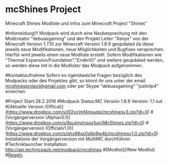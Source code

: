 # mcShines Project
Minecraft Shines
Modliste und Infos zum Minecraft Project "Shines"

#Infomeldung!!!
Modpack wird durch eine Neubesprechung mit den Modcreator "debuasgaming" und den Projekt Leiter "Xenyx" von der Minecraft Version 1.7.10 zur Minecraft Version 1.8.9 geupdated da diese jeweils neue Modifikationen, neue Möglichkeiten und Bugfixes versprechen. Hierfür wird jeweils einen neue Modliste erstellt. Sofern Modifikationen wie "Thermal Expansion/Foundation","EnderIO" und weitere geupdated werden, so werden diese mit in die Modliste/ das Modpack aufgenommen.

#Kontaktaufnahme
Sofern es irgendwelche Fragen bezüglich des Modpacks oder des Projektes gibt, so könnt ihr uns unter der email mcshinesproject@gmail.com oder per Skype "debuasgaming" "justinlp4" erreichen 






#Project Start:28.2.2016
#Modpack Status:MC Version 1.8.9  Version: 1.1 out
#[Aktuelle Version (Offical)] (https://www.dropbox.com/s/l02ycjmf4npuqis/mcshinesv3.zip?dl=0)
#[Vorgängerversion (Alphav0.1)] (https://www.dropbox.com/s/8suimylcpus1uoj/McShines.zip?dl=0)
#[Vorgängerversion (Officialv1.0)] (https://www.dropbox.com/s/phx96sx0s6p9w4b/mcshinesv1.0.zip?dl=0)
 Installations der Vorgängerversion mit MultiMC durchführen
#Techniklauncher Installation: http://api.technicpack.net/modpack/mcshines
#[Modlist](/New Modlist)
#[Regeln](/Regelwerk)
